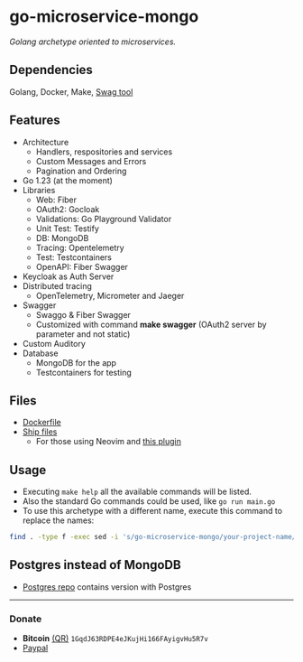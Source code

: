 # go-microservice-mongo
*Golang archetype oriented to microservices.*

## Dependencies
Golang, Docker, Make, [Swag tool](https://github.com/swaggo/swag)

## Features
- Architecture
    - Handlers, respositories and services
    - Custom Messages and Errors
    - Pagination and Ordering
- Go 1.23 (at the moment)
- Libraries
    - Web: Fiber
    - OAuth2: Gocloak
    - Validations: Go Playground Validator
    - Unit Test: Testify
    - DB: MongoDB
    - Tracing: Opentelemetry
    - Test: Testcontainers
    - OpenAPI: Fiber Swagger
- Keycloak as Auth Server
- Distributed tracing
    - OpenTelemetry, Micrometer and Jaeger
- Swagger
    - Swaggo & Fiber Swagger
    - Customized with command **make swagger** (OAuth2 server by parameter and not static)
- Custom Auditory
- Database
    - MongoDB for the app
    - Testcontainers for testing

## Files
- [Dockerfile](https://github.com/javiorfo/go-microservice-mongo/tree/master/Dockerfile)
- [Ship files](https://github.com/javiorfo/java-spring3-microservice/tree/master/ships)
    - For those using Neovim and [this plugin](https://github.com/javiorfo/nvim-ship)

## Usage
- Executing `make help` all the available commands will be listed. 
- Also the standard Go commands could be used, like `go run main.go`
- To use this archetype with a different name, execute this command to replace the names:
```bash
find . -type f -exec sed -i 's/go-microservice-mongo/your-project-name/g' {} +
```

## Postgres instead of MongoDB
- [Postgres repo](https://github.com/javiorfo/go-microservice) contains version with Postgres

---

### Donate
- **Bitcoin** [(QR)](https://raw.githubusercontent.com/javiorfo/img/master/crypto/bitcoin.png)  `1GqdJ63RDPE4eJKujHi166FAyigvHu5R7v`
- [Paypal](https://www.paypal.com/donate/?hosted_button_id=FA7SGLSCT2H8G)
